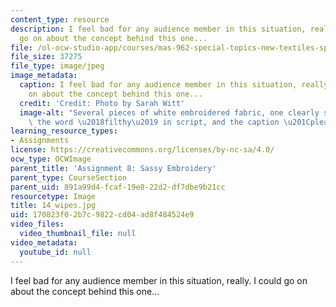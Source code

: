 ```yaml
---
content_type: resource
description: I feel bad for any audience member in this situation, really. I could
  go on about the concept behind this one...
file: /ol-ocw-studio-app/courses/mas-962-special-topics-new-textiles-spring-2010/170823f02b7c9822cd04ad8f484524e9_14_wipes.jpg
file_size: 37275
file_type: image/jpeg
image_metadata:
  caption: I feel bad for any audience member in this situation, really. I could go
    on about the concept behind this one...
  credit: 'Credit: Photo by Sarah Witt'
  image-alt: "Several pieces of white embroidered fabric, one clearly showing with\
    \ the word \u2018filthy\u2019 in script, and the caption \u201Cplease, take one.\u201D"
learning_resource_types:
- Assignments
license: https://creativecommons.org/licenses/by-nc-sa/4.0/
ocw_type: OCWImage
parent_title: 'Assignment 8: Sassy Embroidery'
parent_type: CourseSection
parent_uid: 891a99d4-fcaf-19e8-22d2-df7dbe9b21cc
resourcetype: Image
title: 14_wipes.jpg
uid: 170823f0-2b7c-9822-cd04-ad8f484524e9
video_files:
  video_thumbnail_file: null
video_metadata:
  youtube_id: null
---
```

I feel bad for any audience member in this situation, really. I could go on about the concept behind this one...